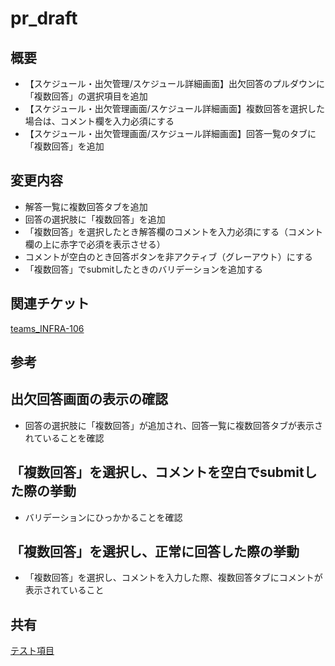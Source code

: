 # pr_draft

## 概要
* 【スケジュール・出欠管理/スケジュール詳細画面】出欠回答のプルダウンに「複数回答」の選択項目を追加
* 【スケジュール・出欠管理画面/スケジュール詳細画面】複数回答を選択した場合は、コメント欄を入力必須にする
* 【スケジュール・出欠管理画面/スケジュール詳細画面】回答一覧のタブに「複数回答」を追加

## 変更内容
* 解答一覧に複数回答タブを追加
* 回答の選択肢に「複数回答」を追加
* 「複数回答」を選択したとき解答欄のコメントを入力必須にする（コメント欄の上に赤字で必須を表示させる）
* コメントが空白のとき回答ボタンを非アクティブ（グレーアウト）にする
* 「複数回答」でsubmitしたときのバリデーションを追加する
## 関連チケット
[teams_INFRA-106](https://sporture1.backlog.jp/view/INFRA-106)

## 参考
## 出欠回答画面の表示の確認

- 回答の選択肢に「複数回答」が追加され、回答一覧に複数回答タブが表示されていることを確認 
    




## 「複数回答」を選択し、コメントを空白でsubmitした際の挙動

 - バリデーションにひっかかることを確認 





## 「複数回答」を選択し、正常に回答した際の挙動

 - 「複数回答」を選択し、コメントを入力した際、複数回答タブにコメントが表示されていること
   






## 共有
[テスト項目]([https://docs.google.com/spreadsheets/d/1P84n1Mj1ZhdDw9PWP7BYCP6RnEZgab-zm7cZiWpZa2A/edit#gid=1692757351](https://docs.google.com/spreadsheets/d/162NQhZ_NRuA-bR621OaMskSfA5PgrmMrYh49sJnyiYQ/edit#gid=2097313625))


